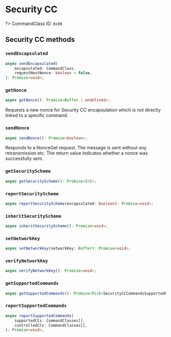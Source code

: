 # Security CC

?> CommandClass ID: `0x98`

## Security CC methods

### `sendEncapsulated`

```ts
async sendEncapsulated(
	encapsulated: CommandClass,
	requestNextNonce: boolean = false,
): Promise<void>;
```

### `getNonce`

```ts
async getNonce(): Promise<Buffer | undefined>;
```

Requests a new nonce for Security CC encapsulation which is not directly linked to a specific command.

### `sendNonce`

```ts
async sendNonce(): Promise<boolean>;
```

Responds to a NonceGet request. The message is sent without any retransmission etc.
The return value indicates whether a nonce was successfully sent.

### `getSecurityScheme`

```ts
async getSecurityScheme(): Promise<[0]>;
```

### `reportSecurityScheme`

```ts
async reportSecurityScheme(encapsulated: boolean): Promise<void>;
```

### `inheritSecurityScheme`

```ts
async inheritSecurityScheme(): Promise<void>;
```

### `setNetworkKey`

```ts
async setNetworkKey(networkKey: Buffer): Promise<void>;
```

### `verifyNetworkKey`

```ts
async verifyNetworkKey(): Promise<void>;
```

### `getSupportedCommands`

```ts
async getSupportedCommands(): Promise<Pick<SecurityCCCommandsSupportedReport, "supportedCCs" | "controlledCCs"> | undefined>;
```

### `reportSupportedCommands`

```ts
async reportSupportedCommands(
	supportedCCs: CommandClasses[],
	controlledCCs: CommandClasses[],
): Promise<void>;
```
